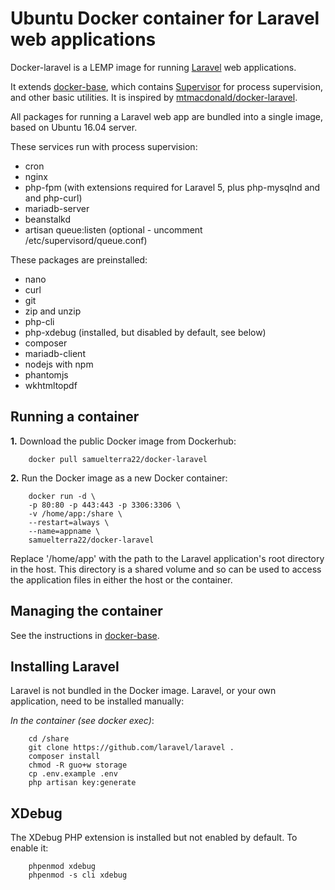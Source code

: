 Ubuntu Docker container for Laravel web applications
====================================================

Docker-laravel is a LEMP image for running
[Laravel](https://github.com/laravel/laravel) web applications.

It extends [docker-base](https://github.com/samuelterra22/docker-base), which
contains [Supervisor](http://supervisord.org) for process supervision, and other
basic utilities. It is inspired by
[mtmacdonald/docker-laravel](https://github.com/mtmacdonald/docker-laravel).

All packages for running a Laravel web app are bundled into a single image,
based on Ubuntu 16.04 server.

These services run with process supervision:

- cron
- nginx
- php-fpm (with extensions required for Laravel 5, plus php-mysqlnd and and php-curl)
- mariadb-server
- beanstalkd
- artisan queue:listen (optional - uncomment /etc/supervisord/queue.conf)

These packages are preinstalled:

- nano
- curl
- git
- zip and unzip
- php-cli
- php-xdebug (installed, but disabled by default, see below)
- composer
- mariadb-client
- nodejs with npm
- phantomjs
- wkhtmltopdf

Running a container
-------------------

**1.** Download the public Docker image from Dockerhub:

		docker pull samuelterra22/docker-laravel

**2.** Run the Docker image as a new Docker container:

		docker run -d \
		-p 80:80 -p 443:443 -p 3306:3306 \
		-v /home/app:/share \
		--restart=always \
		--name=appname \
		samuelterra22/docker-laravel

Replace '/home/app' with the path to the Laravel application's root directory in
the host. This directory is a shared volume and so can be used to access the
application files in either the host or the container.

Managing the container
----------------------

See the instructions in [docker-base](https://github.com/samuelterra22/docker-base).

Installing Laravel
------------------

Laravel is not bundled in the Docker image. Laravel, or your own application,
need to be installed manually:

*In the container (see docker exec)*:

		cd /share
		git clone https://github.com/laravel/laravel .
		composer install
		chmod -R guo+w storage
		cp .env.example .env
		php artisan key:generate

XDebug
------

The XDebug PHP extension is installed but not enabled by default. To enable it:

		phpenmod xdebug
		phpenmod -s cli xdebug
